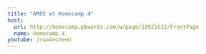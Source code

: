 ```yaml
---
title: "AMEE at Homecamp 4"
host:
  url: http://homecamp.pbworks.com/w/page/18921612/FrontPage
  name: Homecamp 4
youtube: Jrwa4ecdeeU
---
```

